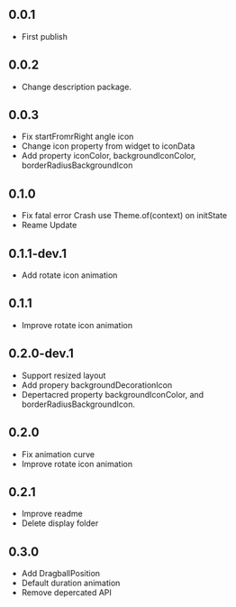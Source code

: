 ## 0.0.1

* First publish

## 0.0.2

* Change description package.

## 0.0.3
* Fix startFromrRight angle icon
* Change icon property from widget to iconData
* Add property iconColor, backgroundIconColor, borderRadiusBackgroundIcon

## 0.1.0
* Fix fatal error 
  Crash use Theme.of(context) on initState
* Reame Update

## 0.1.1-dev.1
* Add rotate icon animation

## 0.1.1
* Improve rotate icon animation

## 0.2.0-dev.1
* Support resized layout 
* Add propery backgroundDecorationIcon
* Depertacred property backgroundIconColor, and borderRadiusBackgroundIcon.

## 0.2.0
* Fix animation curve
* Improve rotate icon animation

## 0.2.1
* Improve readme
* Delete display folder

## 0.3.0
* Add DragballPosition
* Default duration animation
* Remove depercated API